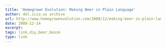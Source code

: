 ```yaml
---
title: 'Homegrown Evolution: Making Beer in Plain Language'
author: del.icio.us archive
url: http://www.homegrownevolution.com/2008/12/making-beer-in-plain-language.html
date: 2008-12-14
excerpt: 
tags: link,diy,beer,booze
type: link
---
```

